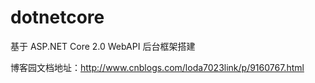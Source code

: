# dotnetcore
基于 ASP.NET Core 2.0 WebAPI 后台框架搭建

博客园文档地址：http://www.cnblogs.com/loda7023link/p/9160767.html
